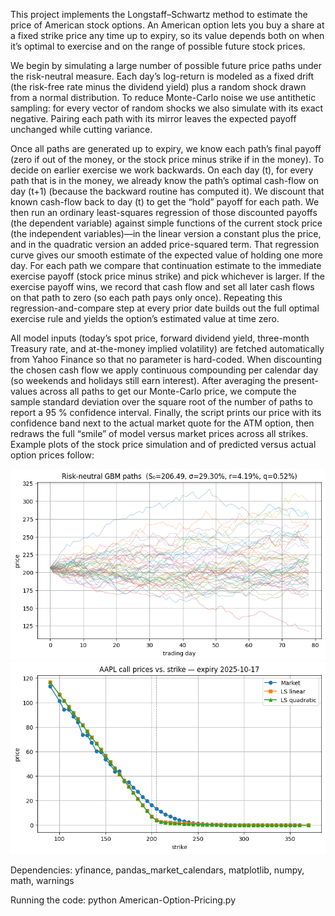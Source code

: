 
This project implements the Longstaff–Schwartz method to estimate the price of American stock options. An American option lets you buy a share at a fixed strike price any time up to expiry, so its value depends both on when it’s optimal to exercise and on the range of possible future stock prices.

We begin by simulating a large number of possible future price paths under the risk-neutral measure. Each day’s log-return is modeled as a fixed drift (the risk-free rate minus the dividend yield) plus a random shock drawn from a normal distribution. To reduce Monte-Carlo noise we use antithetic sampling: for every vector of random shocks we also simulate with its exact negative. Pairing each path with its mirror leaves the expected payoff unchanged while cutting variance.

Once all paths are generated up to expiry, we know each path’s final payoff (zero if out of the money, or the stock price minus strike if in the money). To decide on earlier exercise we work backwards. On each day (t), for every path that is in the money, we already know the path’s optimal cash-flow on day (t+1) (because the backward routine has computed it). We discount that known cash-flow back to day (t) to get the “hold” payoff for each path. We then run an ordinary least-squares regression of those discounted payoffs (the dependent variable) against simple functions of the current stock price (the independent variables)—in the linear version a constant plus the price, and in the quadratic version an added price-squared term. That regression curve gives our smooth estimate of the expected value of holding one more day. For each path we compare that continuation estimate to the immediate exercise payoff (stock price minus strike) and pick whichever is larger. If the exercise payoff wins, we record that cash flow and set all later cash flows on that path to zero (so each path pays only once). Repeating this regression-and-compare step at every prior date builds out the full optimal exercise rule and yields the option’s estimated value at time zero.

All model inputs (today’s spot price, forward dividend yield, three-month Treasury rate, and at-the-money implied volatility) are fetched automatically from Yahoo Finance so that no parameter is hard-coded. When discounting the chosen cash flow we apply continuous compounding per calendar day (so weekends and holidays still earn interest). After averaging the present-values across all paths to get our Monte-Carlo price, we compute the sample standard deviation over the square root of the number of paths to report a 95 % confidence interval. Finally, the script prints our price with its confidence band next to the actual market quote for the ATM option, then redraws the full “smile” of model versus market prices across all strikes. Example plots of the stock price simulation and of predicted versus actual option prices follow:

<img src="images/Options.png"/>
<img src="images/OptionPrice.png"/>

Dependencies: yfinance, pandas_market_calendars, matplotlib, numpy, math, warnings

Running the code: python American-Option-Pricing.py

